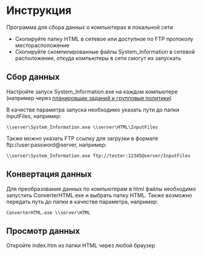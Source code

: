 # Инструкция
<p>Программа для сбора данных о компьютерах в локальной сети</p>

* Скопируйте папку HTML в сетевое или доступное по FTP протоколу месторасположение<br>
* Скопируйте скомпилированные файлы System_Information в сетевой расположение, откуда компьютеры в сети смогут их запускать

## Сбор данных
<p>Настройте запуск System_Information.exe на каждом компьютере (например через <a href="https://winitpro.ru/index.php/2022/05/11/zadanie-planirovshhika-gpo/">планировщик заданий и групповые политики</a>)</p>
<p>В качестве параметра запуска необходимо указать пути до папки InputFiles, например:</p>

```
\\server\System_Information.exe \\server\HTML\InputFiles
```
<p>Также можно указать FTP ссылку для загрузки в формате ftp://user:password@server, например:</p>

```
\\server\System_Information.exe ftp://tester:12345@server/InputFiles
```
## Конвертация данных
<p>Для преобразования данных по компьютерам в html файлы необходимо запустить ConverterHTML.exe и выбрать папку HTML. Также возможно передать путь до папки в качестве параметра, например:</p>

```
ConverterHTML.exe \\server\HTML
```
## Просмотр данных
Откройте index.htm из папки HTML через любой браузер
